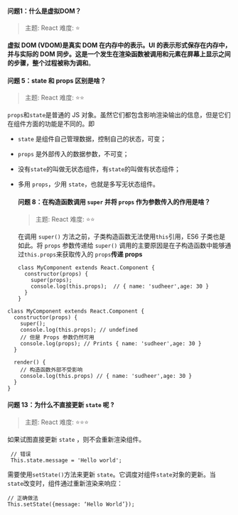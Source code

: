 #### 问题1：什么是虚拟DOM？

> 主题: React
> 难度: ⭐

**虚拟 DOM (VDOM)**是真实 DOM 在内存中的表示。UI 的表示形式保存在内存中，并与实际的 DOM 同步。这是一个发生在渲染函数被调用和元素在屏幕上显示之间的步骤，整个过程被称为**调和**。

#### 问题 5：state 和 props 区别是啥？

> 主题: React
> 难度: ⭐⭐

`props`和`state`是普通的 JS 对象。虽然它们都包含影响渲染输出的信息，但是它们在组件方面的功能是不同的。即

- `state` 是组件自己管理数据，控制自己的状态，可变；

- `props` 是外部传入的数据参数，不可变；

- 没有`state`的叫做无状态组件，有`state`的叫做有状态组件；

- 多用 `props`，少用 `state`，也就是多写无状态组件。

  #### 问题 8：在构造函数调用 `super` 并将 `props` 作为参数传入的作用是啥？

  > 主题: React
  > 难度: ⭐⭐

  在调用 `super()` 方法之前，子类构造函数无法使用`this`引用，ES6 子类也是如此。将 `props` 参数传递给 `super()` 调用的主要原因是在子构造函数中能够通过`this.props`来获取传入的 `props`**传递 props**

  ```
  class MyComponent extends React.Component {
    constructor(props) {
      super(props);
      console.log(this.props);  // { name: 'sudheer',age: 30 }
    }
  }
  ```

```
class MyComponent extends React.Component {
  constructor(props) {
    super();
    console.log(this.props); // undefined
    // 但是 Props 参数仍然可用
    console.log(props); // Prints { name: 'sudheer',age: 30 }
  }

  render() {
    // 构造函数外部不受影响
    console.log(this.props) // { name: 'sudheer',age: 30 }
  }
}
```

#### 问题 13：为什么不直接更新 `state` 呢 ?

> 主题: React
> 难度: ⭐⭐⭐

如果试图直接更新 `state` ，则不会重新渲染组件。

```
 // 错误
 This.state.message = 'Hello world';
```

需要使用`setState()`方法来更新 `state`。它调度对组件`state`对象的更新。当`state`改变时，组件通过重新渲染来响应：

```
// 正确做法
This.setState({message: ‘Hello World’});
```

